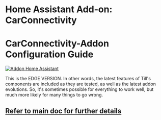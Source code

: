 # Home Assistant Add-on: CarConnectivity

# CarConnectivity-Addon Configuration Guide

[![Addon Home Assistant](https://raw.githubusercontent.com/Pulpyyyy/carconnectivity-addon/refs/heads/main/.github/img/addon-ha.svg)](https://my.home-assistant.io/redirect/supervisor_add_addon_repository/?repository_url=https%3A%2F%2Fgithub.com%2FPulpyyyy%2Fcarconnectivity-addon)

This is the EDGE VERSION. In other words, the latest features of Till's components are included as they are tested, as well as the latest addon evolutions.
So, it's sometimes possible for everything to work well, but much more likely for many things to go wrong.

## [Refer to main doc for further details](https://github.com/Pulpyyyy/carconnectivity-addon/)
